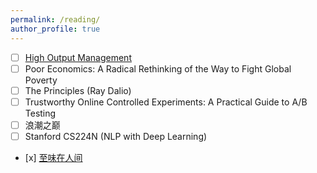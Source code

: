 ```yaml
---
permalink: /reading/
author_profile: true
---
```


* [ ] [High Output Management](https://book.douban.com/subject/1957941/)
* [ ] Poor Economics: A Radical Rethinking of the Way to Fight Global Poverty 
* [ ] The Principles (Ray Dalio)
* [ ] Trustworthy Online Controlled Experiments: A Practical Guide to A/B Testing 
* [ ] 浪潮之巅
* [ ] Stanford CS224N (NLP with Deep Learning)
- \[x] [至味在人间](https://book.douban.com/subject/26687647/)
